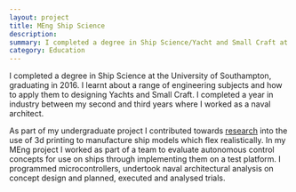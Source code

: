 ```yaml
---
layout: project
title: MEng Ship Science
description: 
summary: I completed a degree in Ship Science/Yacht and Small Craft at the University of Southampton with a year in industry.
category: Education
---
```


I completed a degree in Ship Science at the University of Southampton, graduating in 2016. I learnt about a range of engineering subjects and how to apply them to designing Yachts and Small Craft. I completed a year in industry between my second and third years where I worked as a naval architect. 

As part of my undergraduate project I contributed towards [research](https://www.researchgate.net/publication/299426271_Rapid_prototyping_of_flexible_models_-_a_new_methods_for_model_testing) into the use of 3d printing to manufacture ship models which flex realistically. In my MEng project I worked as part of a team to evaluate autonomous control concepts for use on ships through implementing them on a test platform. I programmed microcontrollers, undertook naval architectural analysis on concept design and planned, executed and analysed trials.

